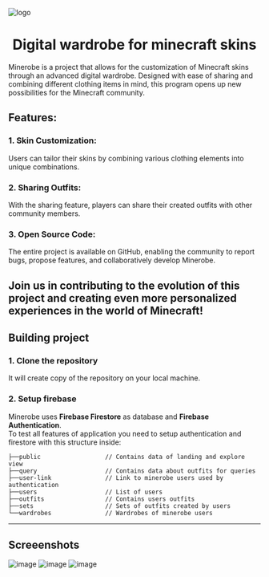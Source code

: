  ![logo](https://github.com/oleklukasiewicz/minerobe/assets/69370471/f9277a21-f817-47bd-b242-0770ed38f14a)

<h1 align="center">Digital wardrobe for minecraft skins</h1>

Minerobe is a project that allows for the customization of Minecraft skins through an advanced digital wardrobe. Designed with ease of sharing and combining different clothing items in mind, this program opens up new possibilities for the Minecraft community.

## Features:

### 1. Skin Customization: 
Users can tailor their skins by combining various clothing elements into unique combinations.

### 2. Sharing Outfits: 
With the sharing feature, players can share their created outfits with other community members.

### 3. Open Source Code: 
The entire project is available on GitHub, enabling the community to report bugs, propose features, and collaboratively develop Minerobe.

## Join us in contributing to the evolution of this project and creating even more personalized experiences in the world of Minecraft!

## Building project

### 1. Clone the repository
It will create copy of the repository on your local machine.

### 2. Setup firebase

Minerobe uses **Firebase Firestore** as database and **Firebase Authentication**.</br>
To test all features of application you need to setup authentication and firestore with this structure inside:

```
├──public                  // Contains data of landing and explore view
├──query                   // Contains data about outfits for queries
├──user-link               // Link to minerobe users used by authentication
├──users                   // List of users
├──outfits                 // Contains users outfits
├──sets                    // Sets of outfits created by users
└──wardrobes               // Wardrobes of minerobe users
```
---

## Screeenshots

![image](https://github.com/oleklukasiewicz/minerobe/assets/69370471/587a4ac4-a43f-4922-bc48-22ac2ce7a338)
![image](https://github.com/oleklukasiewicz/minerobe/assets/69370471/0609cc4e-5aff-4b81-8943-57d538e6b259)
![image](https://github.com/oleklukasiewicz/minerobe/assets/69370471/496271ca-9a74-4f38-b3ae-1bcdb9ad4c85)


<!--# icons 
https://iconduck.com/search?query=vectorSetIds:140](url)--!>
